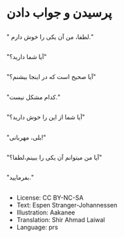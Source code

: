 # پرسیدن و جواب دادن

##
" لطفا، من آن یکی را خوش دارم."

##
"آيا شما دارید؟"

##
"آيا صحیح است که در اینجا بیشنم؟"

##
"کدام مشکل نیست."

##
"آيا شما از اين را خوش دارید؟"

##
"بلی، مهربانی!"

##
"آيا من ميتوانم آن یکی را ببينم،لطفا؟"

##
"بفرمایید."

##
* License: CC BY-NC-SA
* Text: Espen Stranger-Johannessen
* Illustration: Aakanee
* Translation: Shir Ahmad Laiwal
* Language: prs
